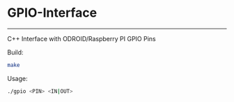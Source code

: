 # GPIO-Interface

---

C++ Interface with ODROID/Raspberry PI GPIO Pins

Build:

```bash
make
```

Usage:

```bash
./gpio <PIN> <IN|OUT>
```
